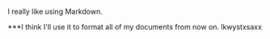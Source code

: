 I really like using Markdown.

***I think I'll use it to format all of my documents from now on.
lkwystxsaxx
